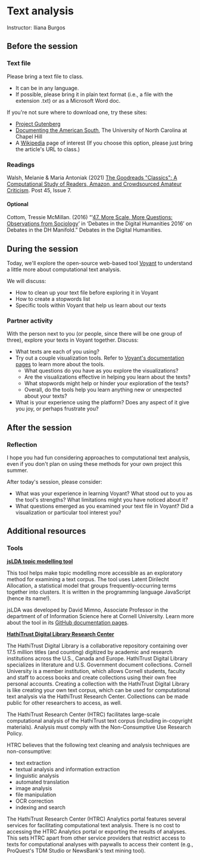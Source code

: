 # Text analysis
Instructor: Iliana Burgos

## Before the session

### Text file

Please bring a text file to class. 
* It can be in any language. 
* If possible, please bring it in plain text format (i.e., a file with the extension .txt) or as a Microsoft Word doc. 

If you're not sure where to download one, try these sites:

* [Project Gutenberg](https://www.gutenberg.org/)
* [Documenting the American South](https://docsouth.unc.edu/docsouthdata/), The University of North Carolina at Chapel Hill
* A [Wikipedia](https://www.wikipedia.org) page of interest (If you choose this option, please just bring the article's URL to class.)


### Readings

Walsh, Melanie & Maria Antoniak (2021) [The Goodreads "Classics": A Computational Study of Readers, Amazon, and Crowdsourced Amateur Criticism](https://post45.org/2021/04/the-goodreads-classics-a-computational-study-of-readers-amazon-and-crowdsourced-amateur-criticism/). Post 45, Issue 7.

#### Optional

Cottom, Tressie McMillan. (2016) “‘[47. More Scale, More Questions: Observations from Sociology](https://dhdebates.gc.cuny.edu/read/untitled/section/55e48b34-543a-41f7-97c9-8c8643bf8844#ch47)’ in ‘Debates in the Digital Humanities 2016’ on Debates in the DH Manifold.” Debates in the Digital Humanities. 

## During the session

Today, we'll explore the open-source web-based tool [Voyant](https://voyant-tools.org) to understand a little more about computational text analysis. 

We will discuss:
* How to clean up your text file before exploring it in Voyant
* How to create a stopwords list
* Specific tools within Voyant that help us learn about our texts


### Partner activity
With the person next to you (or people, since there will be one group of three), explore your texts in Voyant together. Discuss:
* What texts are each of you using?
* Try out a couple visualization tools. Refer to [Voyant's documentation pages](https://voyant-tools.org/docs/#!/guide/start) to learn more about the tools.
  * What questions do you have as you explore the visualizations?
  * Are the visualizations effective in helping you learn about the texts?
  * What stopwords might help or hinder your exploration of the texts?
  * Overall, do the tools help you learn anything new or unexpected about your texts?
* What is your experience using the platform? Does any aspect of it give you joy, or perhaps frustrate you?

## After the session

### Reflection
I hope you had fun considering approaches to computational text analysis, even if you don't plan on using these methods for your own project this summer. 

After today's session, please consider:
* What was your experience in learning Voyant? What stood out to you as the tool's strengths? What limitations might you have noticed about it?
* What questions emerged as you examined your text file in Voyant? Did a visualization or particular tool interest you?


## Additional resources

### Tools

<b> [jsLDA topic modelling tool](https://mimno.infosci.cornell.edu/jsLDA/jslda.html) </b>

This tool helps make topic modelling more accessible as an exploratory method for examining a text corpus. The tool uses Latent Dirilecht Allocation, a statistical model that groups frequently-occurring terms together into clusters. It is written in the programming language JavaScript (hence its name!). 

jsLDA was developed by David Mimno, Associate Professor in the department of of Information Science here at Cornell University. Learn more about the tool in its [GitHub documentation pages](https://github.com/mimno/jsLDA).

<b> [HathiTrust Digital Library Research Center](https://analytics.hathitrust.org) </b>

The HathiTrust Digital Library is a collaborative repository containing over 17.5 million titles (and counting) digitized by academic and research institutions across the U.S., Canada and Europe. HathiTrust Digital Library specializes in literature and U.S. Government document collections. Cornell University is a member institution, which allows Cornell students, faculty and staff to access books and create collections using their own free personal accounts. Creating a collection with the HathiTrust Digital Library is like creating your own text corpus, which can be used for computational text analysis via the HathiTrust Research Center. Collections can be made public for other researchers to access, as well. 

The HathiTrust Research Center (HTRC) facilitates large-scale computational analysis of the HathiTrust text corpus (including in-copyright materials). Analysis must comply with the Non-Consumptive Use Research Policy.  

HTRC believes that the following text cleaning and analysis techniques are non-consumptive:

* text extraction
* textual analysis and information extraction
* linguistic analysis
* automated translation
* image analysis
* file manipulation
* OCR correction
* indexing and search

The HathiTrust Research Center (HTRC) Analytics portal features several services for facilitating computational text analysis. There is no cost to accessing the HTRC Analytics portal or exporting the results of analyses. This sets HTRC apart from other service providers that restrict access to texts for computational analyses with paywalls to access their content (e.g., ProQuest's TDM Studio or NewsBank's text mining tool). 



